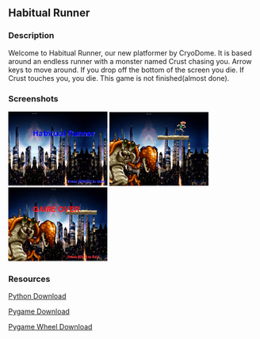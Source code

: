 <h2>Habitual Runner</h2>

<h3>Description</h3>

<p>
  Welcome to Habitual Runner, our new platformer by CryoDome. It is based around an endless runner with a monster named Crust chasing you. Arrow keys to move around. If you drop off the bottom of the screen you die. If Crust touches you, you die. This game is not finished(almost done).
 </p>
 <h3>Screenshots</h3>

<img src="https://github.com/JGiannisis/HabitualRunner/blob/master/yalikegames/title.png" width="200px">
<img src="https://github.com/JGiannisis/HabitualRunner/blob/master/yalikegames/playing.png" width="200px">
<img src="https://github.com/JGiannisis/HabitualRunner/blob/master/yalikegames/gameover.png" width="200px">

<h3>Resources</h3>
<a href="https://www.python.org/downloads/"> Python Download</a>


<a href="http://www.pygame.org/download.shtml"> Pygame Download</a>

<a href="http://www.lfd.uci.edu/~gohlke/pythonlibs/#pygame"> Pygame Wheel Download</a>
